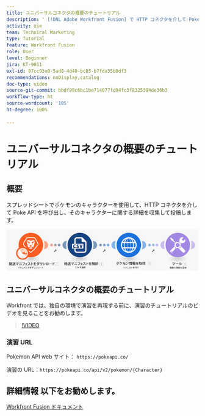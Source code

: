 ```yaml
---
title: ユニバーサルコネクタの概要のチュートリアル
description: ' [!DNL Adobe Workfront Fusion] で HTTP コネクタを介して Poke API を呼び出し、ポケモンキャラクターに関する情報を収集して投稿する方法を学びます。'
activity: use
team: Technical Marketing
type: Tutorial
feature: Workfront Fusion
role: User
level: Beginner
jira: KT-9011
exl-id: 87cc93a0-5ad8-4d40-bc85-b7fda35b0df3
recommendations: noDisplay,catalog
doc-type: video
source-git-commit: bbdf99c6bc1be714077fd94fc3f8325394de36b3
workflow-type: ht
source-wordcount: '105'
ht-degree: 100%

---
```


# ユニバーサルコネクタの概要のチュートリアル

## 概要

スプレッドシートでポケモンのキャラクターを使用して、HTTP コネクタを介して Poke API を呼び出し、そのキャラクターに関する詳細を収集して投稿します。

![Fusion シナリオの画像](assets/universal-connectors-and-routing-1.png)

## ユニバーサルコネクタの概要のチュートリアル

Workfront では、独自の環境で演習を再現する前に、演習のチュートリアルのビデオを見ることをお勧めします。

>[!VIDEO](https://video.tv.adobe.com/v/3416561/?quality=12&learn=on&enablevpops=1&captions=jpn)

### 演習 URL

Pokemon API web サイト： `https://pokeapi.co/`

演習の URL：`https://pokeapi.co/api/v2/pokemon/{Character}`


## 詳細情報 以下をお勧めします。

[Workfront Fusion ドキュメント](https://experienceleague.adobe.com/ja/docs/workfront-fusion/using/get-started-with-fusion/understand-workfront-fusion/workfront-fusion-overview)
